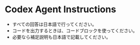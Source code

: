 # Codex Agent Instructions

- すべての回答は日本語で行ってください。
- コードを出力するときは、コードブロックを使ってください。
- 必要なら補足説明も日本語で記載してください。
